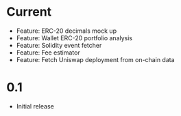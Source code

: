 # Current 

- Feature: ERC-20 decimals mock up
- Feature: Wallet ERC-20 portfolio analysis
- Feature: Solidity event fetcher
- Feature: Fee estimator
- Feature: Fetch Uniswap deployment from on-chain data

# 0.1

- Initial release